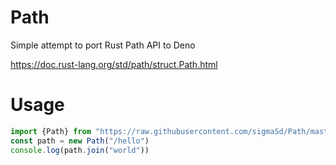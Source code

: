 # Path
Simple attempt to port Rust Path API to Deno

https://doc.rust-lang.org/std/path/struct.Path.html

# Usage
```ts
import {Path} from "https://raw.githubusercontent.com/sigmaSd/Path/master/path.ts"
const path = new Path("/hello")
console.log(path.join("world"))
```

